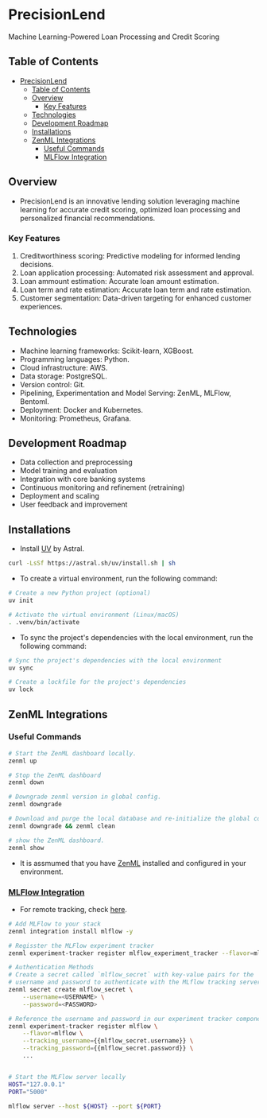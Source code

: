 # PrecisionLend

Machine Learning-Powered Loan Processing and Credit Scoring

## Table of Contents

- [PrecisionLend](#precisionlend)
  - [Table of Contents](#table-of-contents)
  - [Overview](#overview)
    - [Key Features](#key-features)
  - [Technologies](#technologies)
  - [Development Roadmap](#development-roadmap)
  - [Installations](#installations)
  - [ZenML Integrations](#zenml-integrations)
    - [Useful Commands](#useful-commands)
    - [MLFlow Integration](#mlflow-integration)

## Overview

- PrecisionLend is an innovative lending solution leveraging machine learning for accurate credit scoring, optimized loan processing and personalized financial recommendations.

### Key Features

1. Creditworthiness scoring: Predictive modeling for informed lending decisions.
2. Loan application processing: Automated risk assessment and approval.
3. Loan ammount estimation: Accurate loan amount estimation.
4. Loan term and rate estimation: Accurate loan term and rate estimation.
5. Customer segmentation: Data-driven targeting for enhanced customer experiences.

## Technologies

- Machine learning frameworks: Scikit-learn, XGBoost.
- Programming languages: Python.
- Cloud infrastructure: AWS.
- Data storage: PostgreSQL.
- Version control: Git.
- Pipelining, Experimentation and Model Serving: ZenML, MLFlow, Bentoml.
- Deployment: Docker and Kubernetes.
- Monitoring: Prometheus, Grafana.

## Development Roadmap

- Data collection and preprocessing
- Model training and evaluation
- Integration with core banking systems
- Continuous monitoring and refinement (retraining)
- Deployment and scaling
- User feedback and improvement

## Installations

- Install [UV](https://docs.astral.sh/uv/getting-started/installation/) by Astral.

```sh
curl -LsSf https://astral.sh/uv/install.sh | sh
```

- To create a virtual environment, run the following command:

```sh
# Create a new Python project (optional)
uv init

# Activate the virtual environment (Linux/macOS)
. .venv/bin/activate
```

- To sync the project's dependencies with the local environment, run the following command:

```sh
# Sync the project's dependencies with the local environment
uv sync

# Create a lockfile for the project's dependencies
uv lock
```

## ZenML Integrations

### Useful Commands

```sh
# Start the ZenML dashboard locally.
zenml up

# Stop the ZenML dashboard
zenml down

# Downgrade zenml version in global config.
zenml downgrade

# Download and purge the local database and re-initialize the global configuration to bring it back to its default factory state
zenml downgrade && zenml clean

# show the ZenML dashboard.
zenml show
```

- It is assmumed that you have [ZenML](https://zenml.io/) installed and configured in your environment.

### [MLFlow Integration](https://docs.zenml.io/stack-components/experiment-trackers/mlflow)

- For remote tracking, check [here](https://mlflow.org/docs/latest/tracking/tutorials/remote-server.html).

```sh
# Add MLFlow to your stack
zenml integration install mlflow -y

# Regisster the MLFlow experiment tracker
zenml experiment-tracker register mlflow_experiment_tracker --flavor=mlflow

# Authentication Methods
# Create a secret called `mlflow_secret` with key-value pairs for the
# username and password to authenticate with the MLflow tracking server
zenml secret create mlflow_secret \
    --username=<USERNAME> \
    --password=<PASSWORD>

# Reference the username and password in our experiment tracker component
zenml experiment-tracker register mlflow \
    --flavor=mlflow \
    --tracking_username={{mlflow_secret.username}} \
    --tracking_password={{mlflow_secret.password}} \
    ...


# Start the MLFlow server locally
HOST="127.0.0.1"
PORT="5000"

mlflow server --host ${HOST} --port ${PORT} 
```
